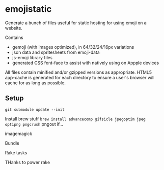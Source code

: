 # emojistatic

Generate a bunch of files useful for static hosting for using emoji on a website.

Contains
  * gemoji (with images optimized), in 64/32/24/16px variations
  * json data and spritesheets from emoji-data
  * js-emoji library files
  * generated CSS font-face to assist with natively using on Appple devices

All files contain minified and/or gzipped versions as appropriate.  HTML5 app-cache is generated for each directory to ensure a user's browser will cache for as long as possible.

## Setup

`git submodule update --init`

Install brew stuff
`brew install advancecomp gifsicle jpegoptim jpeg optipng pngcrush`
pngout if...

imagemagick

Bundle

Rake tasks


THanks to
power rake
